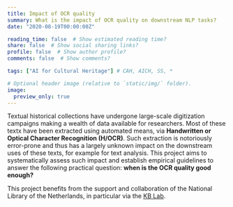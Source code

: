 ```yaml
---
title: Impact of OCR quality
summary: What is the impact of OCR quality on downstream NLP tasks?
date: "2020-08-19T00:00:00Z"

reading_time: false  # Show estimated reading time?
share: false  # Show social sharing links?
profile: false  # Show author profile?
comments: false  # Show comments?

tags: ["AI for Cultural Heritage"] # CAH, AICH, SS, *

# Optional header image (relative to `static/img/` folder).
image:
  preview_only: true
---
```


Textual historical collections have undergone large-scale digitization campaigns making a wealth of data available for researchers. Most of these textx have been extracted using automated means, via **Handwritten or Optical Character Recognition (H/OCR)**. Such extraction is notoriously error-prone and thus has a largely unknown impact on the downstream uses of these texts, for example for text analysis. This project aims to systematically assess such impact and establish empirical guidelines to answer the following practical question: **when is the OCR quality good enough?**

This project benefits from the support and collaboration of the National Library of the Netherlands, in particular via the [KB Lab](https://lab.kb.nl).